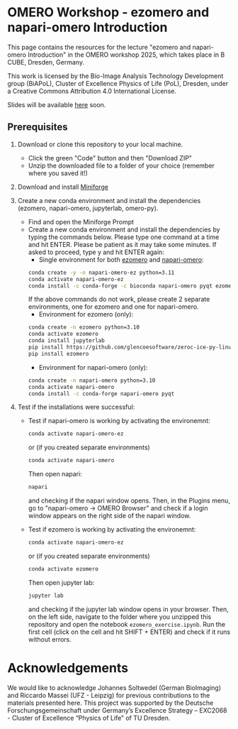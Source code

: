 # OMERO Workshop - ezomero and napari-omero Introduction

This page contains the resources for the lecture "ezomero and napari-omero Introduction" in the OMERO workshop 2025, which takes place in B CUBE, Dresden, Germany.

This work is licensed by the Bio-Image Analysis Technology Development group (BiAPoL), Cluster of Excellence Physics of Life (PoL), Dresden, under a Creative Commons Attribution 4.0 International License.

Slides will be available [here]() soon.

## Prerequisites

1. Download or clone this repository to your local machine.
    - Click the green "Code" button and then "Download ZIP"
    - Unzip the downloaded file to a folder of your choice (remember where you saved it!)

2. Download and install [Miniforge](https://conda-forge.org/download/)

3. Create a new conda environment and install the dependencies (ezomero, napari-omero, jupyterlab, omero-py).
    - Find and open the Miniforge Prompt
    - Create a new conda environment and install the dependencies by typing the commands below. Please type one command at a time and hit ENTER. Please be patient as it may take some minutes. If asked to proceed, type y and hit ENTER again:
        - Single environment for both [ezomero](https://github.com/erickmartins/ezomero?tab=readme-ov-file#ezomero) and [napari-omero](https://github.com/tlambert03/napari-omero?tab=readme-ov-file#napari-omero):
        ```bash
        conda create -y -n napari-omero-ez python=3.11
        conda activate napari-omero-ez
        conda install -c conda-forge -c bioconda napari-omero pyqt ezomero jupyterlab omero-py>=5.17.0
        ```
        If the above commands do not work, please create 2 separate environments, one for ezomero and one for napari-omero.
        - Environment for ezomero (only):
        ```bash
        conda create -n ezomero python=3.10
        conda activate ezomero
        conda install jupyterlab
        pip install https://github.com/glencoesoftware/zeroc-ice-py-linux-x86_64/releases/download/20240202/zeroc_ice-3.6.5-cp310-cp310-manylinux_2_28_x86_64.whl
        pip install ezomero
        ```
        - Environment for napari-omero (only):
        ```bash
        conda create -n napari-omero python=3.10
        conda activate napari-omero
        conda install -c conda-forge napari-omero pyqt
        ```

4. Test if the installations were successful:
    - Test if napari-omero is working by activating the environemnt:
        ```bash
        conda activate napari-omero-ez
        ```
        or (if you created separate environments)
        ```bash
        conda activate napari-omero
        ```
        Then open napari:
        ```bash
        napari
        ```
        and checking if the napari window opens. Then, in the Plugins menu, go to "napari-omero -> OMERO Browser" and check if a login window appears on the right side of the napari window.

    - Test if ezomero is working by activating the environemnt:
        ```bash
        conda activate napari-omero-ez
        ```
        or (if you created separate environments)
        ```bash
        conda activate ezomero
        ```
        Then open jupyter lab:
        ```bash
        jupyter lab
        ```
        and checking if the jupyter lab window opens in your browser. Then, on the left side, navigate to the folder where you unzipped this repository and open the notebook `ezomero_exercise.ipynb`. Run the first cell (click on the cell and hit SHIFT + ENTER) and check if it runs without errors.


# Acknowledgements

We would like to acknowledge Johannes Soltwedel (German BioImaging) and Riccardo Massei (UFZ - Leipzig) for previous contributions to the materials presented here. This project was supported by the Deutsche Forschungsgemeinschaft under Germany’s Excellence Strategy – EXC2068 - Cluster of Excellence “Physics of Life” of TU Dresden.
